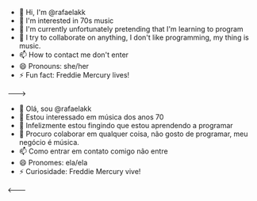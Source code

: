 - 👋 Hi, I'm @rafaelakk
- 👀 I'm interested in 70s music
- 🌱 I'm currently unfortunately pretending that I'm learning to program
- 💞️ I try to collaborate on anything, I don't like programming, my thing is music.
- 📫 How to contact me don't enter
- 😄 Pronouns: she/her
- ⚡ Fun fact: Freddie Mercury lives!

--->
- 👋 Olá, sou @rafaelakk
- 👀 Estou interessado em música dos anos 70
- 🌱 Infelizmente estou fingindo que estou aprendendo a programar
- 💞️ Procuro colaborar em qualquer coisa, não gosto de programar, meu negócio é música.
- 📫 Como entrar em contato comigo não entre
- 😄 Pronomes: ela/ela
- ⚡ Curiosidade: Freddie Mercury vive!

<---

